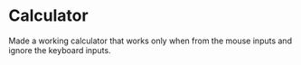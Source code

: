 # Calculator
Made a working calculator that works only when from the mouse inputs and ignore the keyboard inputs.
